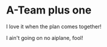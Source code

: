 A-Team plus one
========

I love it when the plan comes together!

I ain't going on no aiplane, fool!

